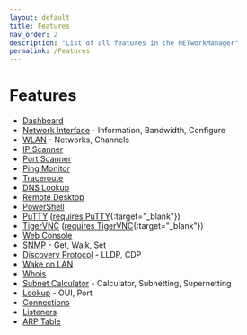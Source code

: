 ```yaml
---
layout: default
title: Features
nav_order: 2
description: "List of all features in the NETworkManager"
permalink: /Features
---
```


# Features

- [Dashboard](Application/Dashboard)
- [Network Interface](Application/NetworkInterface) - Information, Bandwidth, Configure
- [WLAN](Application/WLAN) - Networks, Channels
- [IP Scanner](Application/IPScanner)
- [Port Scanner](Application/PortScanner)
- [Ping Monitor](Application/PingMonitor)
- [Traceroute](Application/Traceroute)
- [DNS Lookup](Application/DNSLookup)
- [Remote Desktop](Application/RemoteDesktop)
- [PowerShell](Application/PowerShell)
- [PuTTY](Application/PuTTY) ([requires PuTTY](https://www.chiark.greenend.org.uk/~sgtatham/putty/latest.html){:target="_blank"})
- [TigerVNC](Application/TigerVNC) ([requires TigerVNC](https://tigervnc.org/){:target="_blank"})
- [Web Console](Application/WebConsole)
- [SNMP](Application/SNMP) - Get, Walk, Set
- [Discovery Protocol](Application/DiscoveryProtocol) - LLDP, CDP
- [Wake on LAN](Application/WakeOnLAN)
- [Whois](Application/Whois)
- [Subnet Calculator](Application/SubnetCalculator) - Calculator, Subnetting, Supernetting
- [Lookup](Application/Lookup) - OUI, Port
- [Connections](Application/Connections)
- [Listeners](Application/Listeners)
- [ARP Table](Application/ARPTable)
